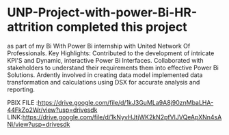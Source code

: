 # UNP-Project-with-power-Bi-HR-attrition completed this project 
as part of my Bi With Power Bi internship with United Network Of Professionals.
Key Highlights:
Contributed to the development of intricate KPI'S and Dynamic, interactive Power Bi Interfaces.
Collaborated with stakeholders to understand their requirements them into effective Power Bi Solutions.
Ardently involved in creating data model implemented data transformation and calculations using DSX for accurate analysis and reporting.

PBIX FILE :https://drive.google.com/file/d/1kJ3GuMLa9A8j90znMbaLHA-44FkZo2Wr/view?usp=drivesdk
LINK:https://drive.google.com/file/d/1kNyvHJtjWK2kN2pfVlJVQeApXNn4sANi/view?usp=drivesdk
